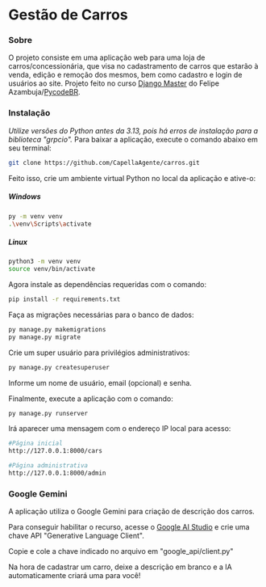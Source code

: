# Gestão de Carros

### Sobre
O projeto consiste em uma aplicação web para uma loja de carros/concessionária, que visa no cadastramento de carros que estarão à venda, edição e remoção dos mesmos, bem como cadastro e login de usuários ao site.
Projeto feito no curso [Django Master](https://pycodebr.com.br/) do Felipe Azambuja/[PycodeBR](https://github.com/pycodebr).

### Instalação

*Utilize versões do Python antes da 3.13, pois há erros de instalação para a biblioteca "grpcio".*
Para baixar a aplicação, execute o comando abaixo em seu terminal:

```bash
git clone https://github.com/CapellaAgente/carros.git
```

Feito isso, crie um ambiente virtual Python no local da aplicação e ative-o:

##### Windows
```bash
py -m venv venv
.\venv\Scripts\activate
```
##### Linux
```bash
python3 -m venv venv
source venv/bin/activate
```
Agora instale as dependências requeridas com o comando:

```bash
pip install -r requirements.txt
```
Faça as migrações necessárias para o banco de dados:

```bash
py manage.py makemigrations
py manage.py migrate
```

Crie um super usuário para privilégios administrativos:

```bash
py manage.py createsuperuser
```
Informe um nome de usuário, email (opcional) e senha.

Finalmente, execute a aplicação com o comando:

```bash
py manage.py runserver
```

Irá aparecer uma mensagem com o endereço IP local para acesso:

```bash
#Página inicial
http://127.0.0.1:8000/cars

#Página administrativa
http://127.0.0.1:8000/admin
```

### Google Gemini

A aplicação utiliza o Google Gemini para criação de descrição dos carros.

Para conseguir habilitar o recurso, acesse o [Google AI Studio](https://aistudio.google.com/app/apikey?hl=pt-br) e crie uma chave API "Generative Language Client".

Copie e cole a chave indicado no arquivo em "google_api/client.py"

Na hora de cadastrar um carro, deixe a descrição em branco e a IA automaticamente criará uma para você!
